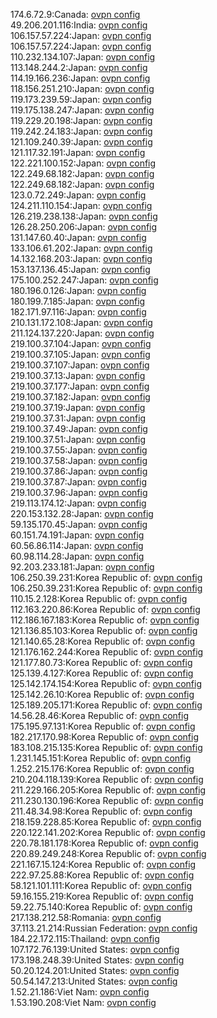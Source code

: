 174.6.72.9:Canada: [ovpn config](vpn/174_6_72_9.ovpn)  
49.206.201.116:India: [ovpn config](vpn/49_206_201_116.ovpn)  
106.157.57.224:Japan: [ovpn config](vpn/106_157_57_224.ovpn)  
106.157.57.224:Japan: [ovpn config](vpn/106_157_57_224.ovpn)  
110.232.134.107:Japan: [ovpn config](vpn/110_232_134_107.ovpn)  
113.148.244.2:Japan: [ovpn config](vpn/113_148_244_2.ovpn)  
114.19.166.236:Japan: [ovpn config](vpn/114_19_166_236.ovpn)  
118.156.251.210:Japan: [ovpn config](vpn/118_156_251_210.ovpn)  
119.173.239.59:Japan: [ovpn config](vpn/119_173_239_59.ovpn)  
119.175.138.247:Japan: [ovpn config](vpn/119_175_138_247.ovpn)  
119.229.20.198:Japan: [ovpn config](vpn/119_229_20_198.ovpn)  
119.242.24.183:Japan: [ovpn config](vpn/119_242_24_183.ovpn)  
121.109.240.39:Japan: [ovpn config](vpn/121_109_240_39.ovpn)  
121.117.32.191:Japan: [ovpn config](vpn/121_117_32_191.ovpn)  
122.221.100.152:Japan: [ovpn config](vpn/122_221_100_152.ovpn)  
122.249.68.182:Japan: [ovpn config](vpn/122_249_68_182.ovpn)  
122.249.68.182:Japan: [ovpn config](vpn/122_249_68_182.ovpn)  
123.0.72.249:Japan: [ovpn config](vpn/123_0_72_249.ovpn)  
124.211.110.154:Japan: [ovpn config](vpn/124_211_110_154.ovpn)  
126.219.238.138:Japan: [ovpn config](vpn/126_219_238_138.ovpn)  
126.28.250.206:Japan: [ovpn config](vpn/126_28_250_206.ovpn)  
131.147.60.40:Japan: [ovpn config](vpn/131_147_60_40.ovpn)  
133.106.61.202:Japan: [ovpn config](vpn/133_106_61_202.ovpn)  
14.132.168.203:Japan: [ovpn config](vpn/14_132_168_203.ovpn)  
153.137.136.45:Japan: [ovpn config](vpn/153_137_136_45.ovpn)  
175.100.252.247:Japan: [ovpn config](vpn/175_100_252_247.ovpn)  
180.196.0.126:Japan: [ovpn config](vpn/180_196_0_126.ovpn)  
180.199.7.185:Japan: [ovpn config](vpn/180_199_7_185.ovpn)  
182.171.97.116:Japan: [ovpn config](vpn/182_171_97_116.ovpn)  
210.131.172.108:Japan: [ovpn config](vpn/210_131_172_108.ovpn)  
211.124.137.220:Japan: [ovpn config](vpn/211_124_137_220.ovpn)  
219.100.37.104:Japan: [ovpn config](vpn/219_100_37_104.ovpn)  
219.100.37.105:Japan: [ovpn config](vpn/219_100_37_105.ovpn)  
219.100.37.107:Japan: [ovpn config](vpn/219_100_37_107.ovpn)  
219.100.37.13:Japan: [ovpn config](vpn/219_100_37_13.ovpn)  
219.100.37.177:Japan: [ovpn config](vpn/219_100_37_177.ovpn)  
219.100.37.182:Japan: [ovpn config](vpn/219_100_37_182.ovpn)  
219.100.37.19:Japan: [ovpn config](vpn/219_100_37_19.ovpn)  
219.100.37.31:Japan: [ovpn config](vpn/219_100_37_31.ovpn)  
219.100.37.49:Japan: [ovpn config](vpn/219_100_37_49.ovpn)  
219.100.37.51:Japan: [ovpn config](vpn/219_100_37_51.ovpn)  
219.100.37.55:Japan: [ovpn config](vpn/219_100_37_55.ovpn)  
219.100.37.58:Japan: [ovpn config](vpn/219_100_37_58.ovpn)  
219.100.37.86:Japan: [ovpn config](vpn/219_100_37_86.ovpn)  
219.100.37.87:Japan: [ovpn config](vpn/219_100_37_87.ovpn)  
219.100.37.96:Japan: [ovpn config](vpn/219_100_37_96.ovpn)  
219.113.174.12:Japan: [ovpn config](vpn/219_113_174_12.ovpn)  
220.153.132.28:Japan: [ovpn config](vpn/220_153_132_28.ovpn)  
59.135.170.45:Japan: [ovpn config](vpn/59_135_170_45.ovpn)  
60.151.74.191:Japan: [ovpn config](vpn/60_151_74_191.ovpn)  
60.56.86.114:Japan: [ovpn config](vpn/60_56_86_114.ovpn)  
60.98.114.28:Japan: [ovpn config](vpn/60_98_114_28.ovpn)  
92.203.233.181:Japan: [ovpn config](vpn/92_203_233_181.ovpn)  
106.250.39.231:Korea Republic of: [ovpn config](vpn/106_250_39_231.ovpn)  
106.250.39.231:Korea Republic of: [ovpn config](vpn/106_250_39_231.ovpn)  
110.15.2.128:Korea Republic of: [ovpn config](vpn/110_15_2_128.ovpn)  
112.163.220.86:Korea Republic of: [ovpn config](vpn/112_163_220_86.ovpn)  
112.186.167.183:Korea Republic of: [ovpn config](vpn/112_186_167_183.ovpn)  
121.136.85.103:Korea Republic of: [ovpn config](vpn/121_136_85_103.ovpn)  
121.140.65.28:Korea Republic of: [ovpn config](vpn/121_140_65_28.ovpn)  
121.176.162.244:Korea Republic of: [ovpn config](vpn/121_176_162_244.ovpn)  
121.177.80.73:Korea Republic of: [ovpn config](vpn/121_177_80_73.ovpn)  
125.139.4.127:Korea Republic of: [ovpn config](vpn/125_139_4_127.ovpn)  
125.142.174.154:Korea Republic of: [ovpn config](vpn/125_142_174_154.ovpn)  
125.142.26.10:Korea Republic of: [ovpn config](vpn/125_142_26_10.ovpn)  
125.189.205.171:Korea Republic of: [ovpn config](vpn/125_189_205_171.ovpn)  
14.56.28.46:Korea Republic of: [ovpn config](vpn/14_56_28_46.ovpn)  
175.195.97.131:Korea Republic of: [ovpn config](vpn/175_195_97_131.ovpn)  
182.217.170.98:Korea Republic of: [ovpn config](vpn/182_217_170_98.ovpn)  
183.108.215.135:Korea Republic of: [ovpn config](vpn/183_108_215_135.ovpn)  
1.231.145.151:Korea Republic of: [ovpn config](vpn/1_231_145_151.ovpn)  
1.252.215.176:Korea Republic of: [ovpn config](vpn/1_252_215_176.ovpn)  
210.204.118.139:Korea Republic of: [ovpn config](vpn/210_204_118_139.ovpn)  
211.229.166.205:Korea Republic of: [ovpn config](vpn/211_229_166_205.ovpn)  
211.230.130.196:Korea Republic of: [ovpn config](vpn/211_230_130_196.ovpn)  
211.48.34.98:Korea Republic of: [ovpn config](vpn/211_48_34_98.ovpn)  
218.159.228.85:Korea Republic of: [ovpn config](vpn/218_159_228_85.ovpn)  
220.122.141.202:Korea Republic of: [ovpn config](vpn/220_122_141_202.ovpn)  
220.78.181.178:Korea Republic of: [ovpn config](vpn/220_78_181_178.ovpn)  
220.89.249.248:Korea Republic of: [ovpn config](vpn/220_89_249_248.ovpn)  
221.167.15.124:Korea Republic of: [ovpn config](vpn/221_167_15_124.ovpn)  
222.97.25.88:Korea Republic of: [ovpn config](vpn/222_97_25_88.ovpn)  
58.121.101.111:Korea Republic of: [ovpn config](vpn/58_121_101_111.ovpn)  
59.16.155.219:Korea Republic of: [ovpn config](vpn/59_16_155_219.ovpn)  
59.22.75.140:Korea Republic of: [ovpn config](vpn/59_22_75_140.ovpn)  
217.138.212.58:Romania: [ovpn config](vpn/217_138_212_58.ovpn)  
37.113.21.214:Russian Federation: [ovpn config](vpn/37_113_21_214.ovpn)  
184.22.172.115:Thailand: [ovpn config](vpn/184_22_172_115.ovpn)  
107.172.76.139:United States: [ovpn config](vpn/107_172_76_139.ovpn)  
173.198.248.39:United States: [ovpn config](vpn/173_198_248_39.ovpn)  
50.20.124.201:United States: [ovpn config](vpn/50_20_124_201.ovpn)  
50.54.147.213:United States: [ovpn config](vpn/50_54_147_213.ovpn)  
1.52.21.186:Viet Nam: [ovpn config](vpn/1_52_21_186.ovpn)  
1.53.190.208:Viet Nam: [ovpn config](vpn/1_53_190_208.ovpn)  
